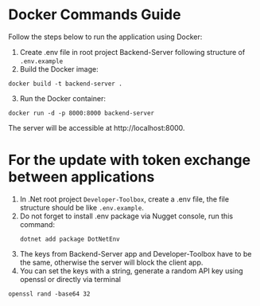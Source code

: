 # Docker Commands Guide
Follow the steps below to run the application using Docker:
1. Create .env file in root project Backend-Server following structure of ```.env.example```
2. Build the Docker image:
```
docker build -t backend-server .
```
3. Run the Docker container:
```
docker run -d -p 8000:8000 backend-server
```
The server will be accessible at http://localhost:8000.

# For the update with token exchange between applications
1. In .Net root project ```Developer-Toolbox```, create a .env file, the file structure should be like ```.env.example```.
2. Do not forget to install .env package via Nugget console, run this command:
   ```
   dotnet add package DotNetEnv
   ```
3. The keys from Backend-Server app and Developer-Toolbox have to be the same, otherwise the server will block the client app.
4. You can set the keys with a string, generate a random API key using openssl or directly via terminal
 ```
 openssl rand -base64 32
 ```

